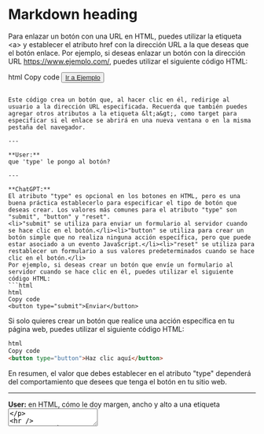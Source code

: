 # Markdown heading

Para enlazar un botón con una URL en HTML, puedes utilizar la etiqueta &lt;a&gt; y establecer el atributo href con la dirección URL a la que deseas que el botón enlace. Por ejemplo, si deseas enlazar un botón con la dirección URL <a href="https://www.ejemplo.com/" target="_new">https://www.ejemplo.com/</a>, puedes utilizar el siguiente código HTML:

html
Copy code
<button><a href="https://www.ejemplo.com/">Ir a Ejemplo</a></button>
```

Este código crea un botón que, al hacer clic en él, redirige al usuario a la dirección URL especificada. Recuerda que también puedes agregar otros atributos a la etiqueta &lt;a&gt;, como target para especificar si el enlace se abrirá en una nueva ventana o en la misma pestaña del navegador.

---

**User:**
que 'type' le pongo al botón?

---

**ChatGPT:**
El atributo "type" es opcional en los botones en HTML, pero es una buena práctica establecerlo para especificar el tipo de botón que deseas crear. Los valores más comunes para el atributo "type" son "submit", "button" y "reset".
<li>"submit" se utiliza para enviar un formulario al servidor cuando se hace clic en el botón.</li><li>"button" se utiliza para crear un botón simple que no realiza ninguna acción específica, pero que puede estar asociado a un evento JavaScript.</li><li>"reset" se utiliza para restablecer un formulario a sus valores predeterminados cuando se hace clic en el botón.</li>
Por ejemplo, si deseas crear un botón que envíe un formulario al servidor cuando se hace clic en él, puedes utilizar el siguiente código HTML:
```html
html
Copy code
<button type="submit">Enviar</button>
```
Si solo quieres crear un botón que realice una acción específica en tu página web, puedes utilizar el siguiente código HTML:
```html
html
Copy code
<button type="button">Haz clic aquí</button>
```
En resumen, el valor que debes establecer en el atributo "type" dependerá del comportamiento que desees que tenga el botón en tu sitio web.

---

**User:**
en HTML, cómo le doy margen, ancho y alto a una etiqueta <textarea>

---

**ChatGPT:**
Para dar margen, ancho y alto a una etiqueta &lt;textarea&gt; en HTML, puedes utilizar las propiedades de estilo CSS correspondientes. Estas propiedades se pueden establecer en línea o en un archivo CSS externo.
Para establecer el margen de una etiqueta &lt;textarea&gt;, puedes utilizar la propiedad "margin" en CSS. Por ejemplo, si deseas establecer un margen de 10 píxeles alrededor de la etiqueta &lt;textarea&gt;, puedes utilizar el siguiente código CSS en línea:

```html
html
Copy code
<textarea style="margin: 10px;"></textarea>
```

Para establecer el ancho y el alto de una etiqueta &lt;textarea&gt;, puedes utilizar las propiedades "width" y "height" en CSS. Por ejemplo, si deseas establecer un ancho de 300 píxeles y un alto de 150 píxeles para la etiqueta &lt;textarea&gt;, puedes utilizar el siguiente código CSS en línea:

```html
html
Copy code
<textarea style="width: 300px; height: 150px;"></textarea>
```

Ten en cuenta que también puedes utilizar otras unidades de medida en CSS, como porcentajes, em y rem, en lugar de píxeles.
Si deseas utilizar estas propiedades en un archivo CSS externo, puedes crear una regla CSS para la etiqueta &lt;textarea&gt;. Por ejemplo:

```css
css
Copy code
textarea {
  margin: 10px;
  width: 300px;
  height: 150px;
}
```

De esta manera, todas las etiquetas &lt;textarea&gt; en tu página web tendrán un margen de 10 píxeles, un ancho de 300 píxeles y un alto de 150 píxeles.
